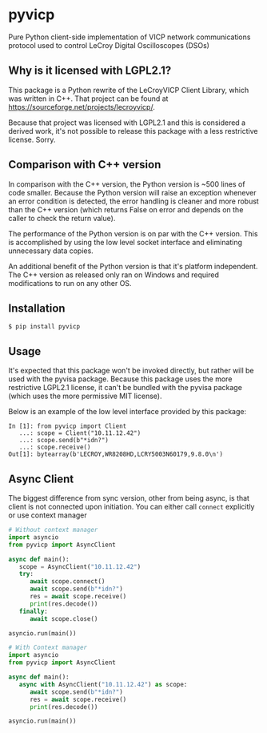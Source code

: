 # pyvicp
Pure Python client-side implementation of VICP network communications protocol used to control LeCroy Digital Oscilloscopes (DSOs)

## Why is it licensed with LGPL2.1?

This package is a Python rewrite of the LeCroyVICP Client Library, which was written in C++.  That project can be found at https://sourceforge.net/projects/lecroyvicp/.

Because that project was licensed with LGPL2.1 and this is considered a derived work, it's not possible to release this package with a less restrictive license.  Sorry.

## Comparison with C++ version

In comparison with the C++ version, the Python version is ~500 lines of code smaller.  Because the Python version will raise an exception whenever an error condition is detected, the error handling is cleaner and more robust than the C++ version (which returns False on error and depends on the caller to check the return value).

The performance of the Python version is on par with the C++ version.  This is accomplished by using the low level socket interface and eliminating unnecessary data copies.

An additional benefit of the Python version is that it's platform independent.  The C++ version as released only ran on Windows and required modifications to run on any other OS.

## Installation

```
$ pip install pyvicp
```

## Usage
It's expected that this package won't be invoked directly, but rather will be used with the pyvisa package.  Because this package uses the more restrictive LGPL2.1 license, it can't be bundled with the pyvisa package (which uses the more permissive MIT license).

Below is an example of the low level interface provided by this package:

```
In [1]: from pyvicp import Client
   ...: scope = Client("10.11.12.42")
   ...: scope.send(b"*idn?")
   ...: scope.receive()
Out[1]: bytearray(b'LECROY,WR8208HD,LCRY5003N60179,9.8.0\n')
```

## Async Client
 The biggest difference from sync version, other from being async, is that client is not connected upon initiation. You can either call `connect` explicitly or use context manager

```python
# Without context manager
import asyncio
from pyvicp import AsyncClient

async def main():
   scope = AsyncClient("10.11.12.42")
   try:
      await scope.connect()
      await scope.send(b"*idn?")
      res = await scope.receive()
      print(res.decode())
   finally:
      await scope.close()

asyncio.run(main())
```

```python
# With Context manager
import asyncio
from pyvicp import AsyncClient

async def main():
   async with AsyncClient("10.11.12.42") as scope:
      await scope.send(b"*idn?")
      res = await scope.receive()
      print(res.decode())

asyncio.run(main())
```